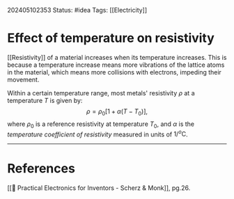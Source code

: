 202405102353
Status: #idea
Tags: [[Electricity]]

# Effect of temperature on resistivity

[[Resistivity]] of a material increases when its temperature increases. This is because a temperature increase means more vibrations of the lattice atoms in the material, which means more collisions with electrons, impeding their movement.

Within a certain temperature range, most metals' resistivity $\rho$ at a temperature $T$ is given by:
$$\rho = \rho_0[1+\alpha(T-T_0)],$$
where $\rho_0$ is a reference resistivity at temperature $T_0$, and $\alpha$ is the *temperature coefficient of resistivity* measured in units of ${1}/{^o}\text{C}$. 

___
# References
[[📕 Practical Electronics for Inventors - Scherz & Monk]], pg.26.